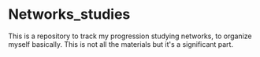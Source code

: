 # Networks_studies
This is a repository to track my progression studying networks, to organize myself basically. This is not all the materials but it's a significant part.
